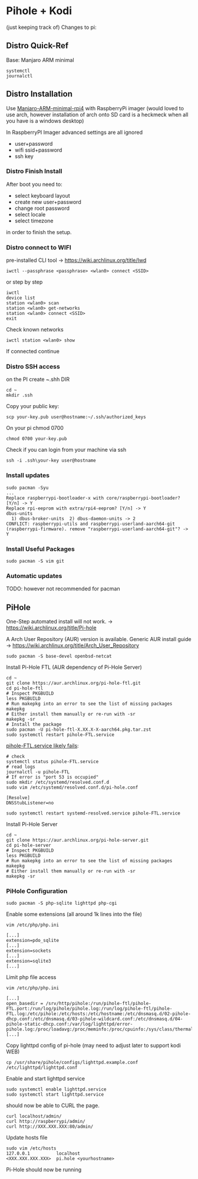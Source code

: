 # Pihole + Kodi

(just keeping track of) Changes to pi:

## Distro Quick-Ref

Base: Manjaro ARM minimal

    systemctl
    journalctl


## Distro Installation

Use [Manjaro-ARM-minimal-rpi4](https://github.com/manjaro-arm/rpi4-images/releases/)
with RaspberryPi imager (would loved to use arch, however installation of arch onto SD card is a heckmeck when all you have is a windows desktop)

In RaspberryPI Imager advanced settings are all ignored
* user+password
* wifi ssid+password
* ssh key

### Distro Finish Install

After boot you need to:

* select keyboard layout
* create new user+password
* change root password
* select locale
* select timezone

in order to finish the setup.

### Distro connect to WIFI

pre-installed CLI tool -> https://wiki.archlinux.org/title/Iwd

    iwctl --passphrase <passphrase> <wlan0> connect <SSID>

or step by step

    iwctl
    device list
    station <wlan0> scan
    station <wlan0> get-networks
    station <wlan0> connect <SSID>
    exit

Check known networks

    iwctl station <wlan0> show

If connected continue

### Distro SSH access

on the PI create ~.shh DIR

    cd ~
    mkdir .ssh

Copy your public key:

    scp your-key.pub user@hostname:~/.ssh/authorized_keys

On your pi chmod 0700

    chmod 0700 your-key.pub

Check if you can login from your machine via ssh

    ssh -i .ssh\your-key user@hostname

### Install updates

    sudo pacman -Syu
    ...
    Replace raspberrypi-bootloader-x with core/raspberrypi-bootloader? [Y/n] -> Y
    Replace rpi-eeprom with extra/rpi4-eeprom? [Y/n] -> Y
    dbus-units
      1) dbus-broker-units  2) dbus-daemon-units -> 2
    CONFLICT: raspberrypi-utils and raspberrypi-userland-aarch64-git (raspberrypi-firmware). remove "raspberrypi-userland-aarch64-git"? -> Y

### Install Useful Packages

    sudo pacman -S vim git

### Automatic updates

TODO: however not recommended for pacman

## PiHole

One-Step automated install will not work. -> https://wiki.archlinux.org/title/Pi-hole

A Arch User Repository (AUR) version is available. Generic AUR install guide -> https://wiki.archlinux.org/title/Arch_User_Repository

    sudo pacman -S base-devel openbsd-netcat

Install Pi-Hole FTL (AUR dependency of Pi-Hole Server)

    cd ~
    git clone https://aur.archlinux.org/pi-hole-ftl.git
    cd pi-hole-ftl
    # Inspect PKGBUILD
    less PKGBUILD
    # Run makepkg into an error to see the list of missing packages
    makepkg
    # Either install them manually or re-run with -sr
    makepkg -sr
    # Install the package
    sudo pacman -U pi-hole-ftl-X.XX.X-X-aarch64.pkg.tar.zst
    sudo systemctl restart pihole-FTL.service

[pihole-FTL.service likely fails](https://wiki.archlinux.org/title/Pi-hole#Failed_to_start_Pi-hole_FTLDNS_engine):

    # check
    systemctl status pihole-FTL.service
    # read logs
    journalctl -u pihole-FTL
    # If error is "port 53 is occupied"
    sudo mkdir /etc/systemd/resolved.conf.d
    sudo vim /etc/systemd/resolved.conf.d/pi-hole.conf

    [Resolve]
    DNSStubListener=no

    sudo systemctl restart systemd-resolved.service pihole-FTL.service


Install Pi-Hole Server

    cd ~
    git clone https://aur.archlinux.org/pi-hole-server.git
    cd pi-hole-server
    # Inspect PKGBUILD
    less PKGBUILD
    # Run makepkg into an error to see the list of missing packages
    makepkg
    # Either install them manually or re-run with -sr
    makepkg -sr

### PiHole Configuration

    sudo pacman -S php-sqlite lighttpd php-cgi

Enable some extensions (all around 1k lines into the file)

    vim /etc/php/php.ini

    [...]
    extension=pdo_sqlite
    [...]
    extension=sockets
    [...]
    extension=sqlite3
    [...]

Limit php file access

    vim /etc/php/php.ini

    [...]
    open_basedir = /srv/http/pihole:/run/pihole-ftl/pihole-FTL.port:/run/log/pihole/pihole.log:/run/log/pihole-ftl/pihole-FTL.log:/etc/pihole:/etc/hosts:/etc/hostname:/etc/dnsmasq.d/02-pihole-dhcp.conf:/etc/dnsmasq.d/03-pihole-wildcard.conf:/etc/dnsmasq.d/04-pihole-static-dhcp.conf:/var/log/lighttpd/error-pihole.log:/proc/loadavg:/proc/meminfo:/proc/cpuinfo:/sys/class/thermal/thermal_zone0/temp:/tmp
    [...]

Copy lighttpd config of pi-hole (may need to adjust later to support kodi WEB)

    cp /usr/share/pihole/configs/lighttpd.example.conf /etc/lighttpd/lighttpd.conf

Enable and start lighttpd service

    sudo systemctl enable lighttpd.service
    sudo systemctl start lighttpd.service

should now be able to CURL the page.

    curl localhost/admin/
    curl http://raspberrypi/admin/
    curl http://XXX.XXX.XXX:80/admin/

Update hosts file

    sudo vim /etc/hosts
    127.0.0.1          localhost
    <XXX.XXX.XXX.XXX>  pi.hole <yourhostname>

Pi-Hole should now be running
